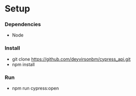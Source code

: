 # Setup

### Dependencies
 * Node

 ### Install
 * git clone https://github.com/deyvirsonbm/cypress_api.git
 * npm install

 ### Run
 * npm run cypress:open